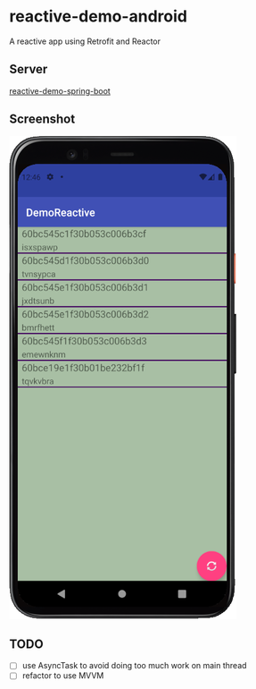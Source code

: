 # reactive-demo-android
A reactive app using Retrofit and Reactor

## Server

[reactive-demo-spring-boot](https://github.com/marcioalexbarbosa/reactive-demo-spring-boot)

## Screenshot

![reative demo app](https://github.com/marcioalexbarbosa/reactive-demo-android/blob/main/demo_reative.png "Reactive Demo App")

## TODO

- [ ] use AsyncTask to avoid doing too much work on main thread
- [ ] refactor to use MVVM
